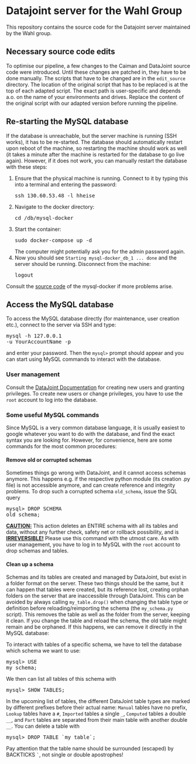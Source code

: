 # Datajoint server for the Wahl Group

This repository contains the source code for the Datajoint server maintained by the Wahl group.

## Necessary source code edits

To optimise our pipeline, a few changes to the Caiman and DataJoint source code were introduced. Until these changes are patched in, they have to be done manually.
The scripts that have to be changed are in the <code>edit_source</code> directory. The location of the original script that has to be replaced is at the top of each adapted script. The exact path is user-specific and depends a.o. on the name of your environments and drives. Replace the content of the original script with our adapted version before running the pipeline.

## Re-starting the MySQL database

If the database is unreachable, but the server machine is running (SSH works), it has to be re-started. The database should automatically restart upon reboot of the machine, so restarting the machine should work as well (it takes a minute after the machine is restarted for the database to go live again). However, if it does not work, you can manually restart the database with these steps:

<ol>
  <li>Ensure that the physical machine is running. Connect to it by typing this into a terminal and entering the password:
        <pre>ssh 130.60.53.48 -l hheise</pre> </li>
  <li>Navigate to the docker directory:
        <pre>cd /db/mysql-docker</pre></li>
  <li>Start the container:
        <pre>sudo docker-compose up -d</pre>
      The computer might potentially ask you for the admin password again.</li>
  <li>Now you should see <code>Starting mysql-docker_db_1 ... done</code> and the server should be running. Disconnect from the machine:
        <pre>logout</pre></li>        
</ol>

 Consult the <a href="https://github.com/datajoint/mysql-docker">source code</a> of the mysql-docker if more problems arise.


## Access the MySQL database

To access the MySQL database directly (for maintenance, user creation etc.), connect to the server via SSH and type: <pre>mysql -h 127.0.0.1 -u YourAccountName -p</pre> and enter your password. Then the <code>mysql></code> prompt should appear and you can start using MySQL commands to interact with the database.

### User management
Consult the <a href="https://docs.datajoint.io/matlab/v3.4/admin/3-accounts.html">DataJoint Documentation</a> for creating new users and granting privileges. To create new users or change privileges, you have to use the <code>root</code> account to log into the database.

### Some useful MySQL commands

Since MySQL is a very common database language, it is usually easiest to google whatever you want to do with the database, and find the exact syntax you are looking for. However, for convenience, here are some commands for the most common procedures:

#### Remove old or corrupted schemas
Sometimes things go wrong with DataJoint, and it cannot access schemas anymore. This happens e.g. if the respective python module (its creation .py file) is not accessible anymore, and can create reference and integrity problems. To drop such a corrupted schema <code>old_schema</code>, issue the SQL query <pre>mysql> DROP SCHEMA old_schema;</pre> <u><b>CAUTION:</b></u> This action deletes an ENTIRE schema with all its tables and data, without any further check, safety net or rollback possibility, and is <b><u>IRREVERSIBLE!</u></b> Please use this command with the utmost care. As with user management, you have to log in to MySQL with the <code>root</code> account to drop schemas and tables.

#### Clean up a schema
Schemas and its tables are created and managed by DataJoint, but exist in a folder format on the server. These two things should be the same, but it can happen that tables were created, but its reference lost, creating orphan folders on the server that are inaccessible through DataJoint.
This can be avoided by always calling <code>my_table.drop()</code> when changing the table type or definition before reloading/reimporting the schema (the <code>my_schema.py</code> script). This removes the table as well as the folder from the server, keeping it clean. If you change the table and reload the schema, the old table might remain and be orphaned.
If this happens, we can remove it directly in the MySQL database:

To interact with tables of a specific schema, we have to tell the database which schema we want to use: <pre>mysql> USE my_schema;</pre>
We then can list all tables of this schema with <pre>mysql> SHOW TABLES;</pre>
In the upcoming list of tables, the different DataJoint table types are marked by different prefixes before their actual name: <code>Manual</code> tables have no prefix, <code>Lookup</code> tables have a <code>#</code>, <code>Imported</code> tables a single <code>\_</code>, <code>Computed</code> tables a double <code>\_\_</code>, and <code>Part</code> tables are separated from their main table with another double <code>\_\_</code>.
You can delete a table with <pre>mysql> DROP TABLE \`my_table\`;</pre>
Pay attention that the table name should be surrounded (escaped) by BACKTICKS <code>`</code>, not single or double apostrophes!
